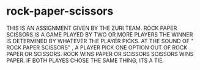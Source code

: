 # rock-paper-scissors
THIS IS AN ASSIGNMENT GIVEN BY THE ZURI TEAM.
ROCK PAPER SCISSORS IS A GAME PLAYED BY TWO OR MORE PLAYERS
THE WINNER IS DETERMINED BY WHATEVER THE PLAYER PICKS.
AT THE SOUND OF " ROCK PAPER SCISSORS" , A PLAYER PICK ONE OPTION OUT OF ROCK PAPER OR SCISSORS.
ROCK WINS PAPER OR SCISSORS
SCISSORS WINS PAPER.
IF BOTH PLAYES CHOSE THE SAME THING, ITS A TIE.
